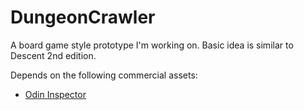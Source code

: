 # DungeonCrawler

A board game style prototype I'm working on. Basic idea is similar to Descent 2nd edition.  

Depends on the following commercial assets:
 * [Odin Inspector](https://assetstore.unity.com/packages/tools/utilities/odin-inspector-and-serializer-89041)
